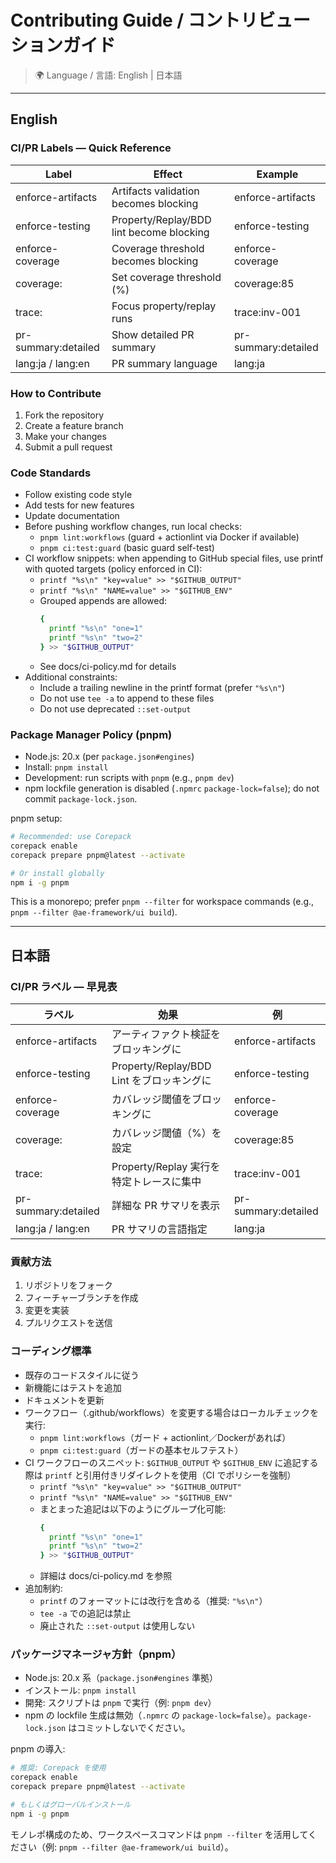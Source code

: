 # Contributing Guide / コントリビューションガイド

> 🌍 Language / 言語: English | 日本語

---

## English

### CI/PR Labels — Quick Reference
| Label | Effect | Example |
|---|---|---|
| enforce-artifacts | Artifacts validation becomes blocking | enforce-artifacts |
| enforce-testing | Property/Replay/BDD lint become blocking | enforce-testing |
| enforce-coverage | Coverage threshold becomes blocking | enforce-coverage |
| coverage:<pct> | Set coverage threshold (%) | coverage:85 |
| trace:<id> | Focus property/replay runs | trace:inv-001 |
| pr-summary:detailed | Show detailed PR summary | pr-summary:detailed |
| lang:ja / lang:en | PR summary language | lang:ja |

### How to Contribute
1. Fork the repository
2. Create a feature branch
3. Make your changes
4. Submit a pull request

### Code Standards
- Follow existing code style
- Add tests for new features
- Update documentation
 - Before pushing workflow changes, run local checks:
   - `pnpm lint:workflows` (guard + actionlint via Docker if available)
   - `pnpm ci:test:guard` (basic guard self-test)
- CI workflow snippets: when appending to GitHub special files, use printf with quoted targets (policy enforced in CI):
  - `printf "%s\n" "key=value" >> "$GITHUB_OUTPUT"`
  - `printf "%s\n" "NAME=value" >> "$GITHUB_ENV"`
  - Grouped appends are allowed:
     ```bash
     {
       printf "%s\n" "one=1"
       printf "%s\n" "two=2"
     } >> "$GITHUB_OUTPUT"
     ```
  - See docs/ci-policy.md for details
 - Additional constraints:
   - Include a trailing newline in the printf format (prefer `"%s\n"`)
   - Do not use `tee -a` to append to these files
   - Do not use deprecated `::set-output`

### Package Manager Policy (pnpm)
- Node.js: 20.x (per `package.json#engines`)
- Install: `pnpm install`
- Development: run scripts with `pnpm` (e.g., `pnpm dev`)
- npm lockfile generation is disabled (`.npmrc` `package-lock=false`); do not commit `package-lock.json`.

pnpm setup:
```bash
# Recommended: use Corepack
corepack enable
corepack prepare pnpm@latest --activate

# Or install globally
npm i -g pnpm
```

This is a monorepo; prefer `pnpm --filter` for workspace commands (e.g., `pnpm --filter @ae-framework/ui build`).

---

## 日本語

### CI/PR ラベル — 早見表
| ラベル | 効果 | 例 |
|---|---|---|
| enforce-artifacts | アーティファクト検証をブロッキングに | enforce-artifacts |
| enforce-testing | Property/Replay/BDD Lint をブロッキングに | enforce-testing |
| enforce-coverage | カバレッジ閾値をブロッキングに | enforce-coverage |
| coverage:<pct> | カバレッジ閾値（%）を設定 | coverage:85 |
| trace:<id> | Property/Replay 実行を特定トレースに集中 | trace:inv-001 |
| pr-summary:detailed | 詳細な PR サマリを表示 | pr-summary:detailed |
| lang:ja / lang:en | PR サマリの言語指定 | lang:ja |

### 貢献方法
1. リポジトリをフォーク
2. フィーチャーブランチを作成
3. 変更を実装
4. プルリクエストを送信

### コーディング標準
- 既存のコードスタイルに従う
- 新機能にはテストを追加
- ドキュメントを更新
 - ワークフロー（.github/workflows）を変更する場合はローカルチェックを実行:
   - `pnpm lint:workflows`（ガード + actionlint／Dockerがあれば）
   - `pnpm ci:test:guard`（ガードの基本セルフテスト）
- CI ワークフローのスニペット: `$GITHUB_OUTPUT` や `$GITHUB_ENV` に追記する際は `printf` と引用付きリダイレクトを使用（CI でポリシーを強制）
  - `printf "%s\n" "key=value" >> "$GITHUB_OUTPUT"`
  - `printf "%s\n" "NAME=value" >> "$GITHUB_ENV"`
  - まとまった追記は以下のようにグループ化可能:
     ```bash
     {
       printf "%s\n" "one=1"
       printf "%s\n" "two=2"
     } >> "$GITHUB_OUTPUT"
     ```
  - 詳細は docs/ci-policy.md を参照
 - 追加制約:
   - `printf` のフォーマットには改行を含める（推奨: `"%s\n"`）
   - `tee -a` での追記は禁止
   - 廃止された `::set-output` は使用しない

### パッケージマネージャ方針（pnpm）
- Node.js: 20.x 系（`package.json#engines` 準拠）
- インストール: `pnpm install`
- 開発: スクリプトは `pnpm` で実行（例: `pnpm dev`）
- npm の lockfile 生成は無効（`.npmrc` の `package-lock=false`）。`package-lock.json` はコミットしないでください。

pnpm の導入:
```bash
# 推奨: Corepack を使用
corepack enable
corepack prepare pnpm@latest --activate

# もしくはグローバルインストール
npm i -g pnpm
```

モノレポ構成のため、ワークスペースコマンドは `pnpm --filter` を活用してください（例: `pnpm --filter @ae-framework/ui build`）。
